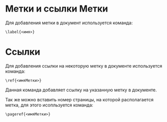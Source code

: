 Метки и ссылки
Метки
=====

Для добавления метки в документ используется команда:

    \label{<имя>}

Ссылки
======

Для добавления ссылки на некоторую метку в документе используется команда:

    \ref{<имяМетки>}

Данная команда добавляет ссылку на указанную метку в документе.

Так же можно вставить номер страницы, на которой располагается метка, для этого исопльзуется команда:

    \pageref{<имяМетки>}
